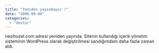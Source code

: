 ```yaml
---
title: "Yeniden yayındayız !"
date: "2006-09-06"
categories: 
  - "destur"
---
```


nezihuzel.com adresi yeniden yayında. Sitenin kullandığı içerik yönetim sisteminin WordPress olarak değiştirilmesi sandığımdam daha fazla zaman aldı.
